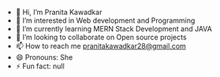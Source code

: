 - 👋 Hi, I’m Pranita Kawadkar
- 👀 I’m interested in Web development and Programming
- 🌱 I’m currently learning MERN Stack Development and JAVA
- 💞️ I’m looking to collaborate on Open source projects
- 📫 How to reach me pranitakawadkar28@gmail.com
- 😄 Pronouns: She
- ⚡ Fun fact: null

<!---
pranitakawadkar28/pranitakawadkar28 is a ✨ special ✨ repository because its `README.md` (this file) appears on your GitHub profile.
You can click the Preview link to take a look at your changes.
--->

